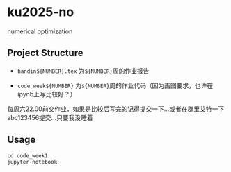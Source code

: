 # ku2025-no
numerical optimization

## Project Structure

* `handin${NUMBER}.tex` 为`${NUMBER}`周的作业报告

* `code_week${NUMBER}` 为`${NUMBER}`周的作业代码（因为画图要求，也许在ipynb上写比较好？）


每周六22.00前交作业，如果是比较后写完的记得提交一下...或者在群里艾特一下abc123456提交...只要我没睡着


## Usage

```shell
cd code_week1
jupyter-notebook
```

